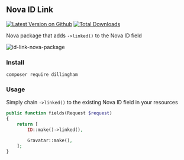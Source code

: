 ## Nova ID Link

[![Latest Version on Github](https://img.shields.io/github/release/dillingham/nova-id-link.svg?style=flat-square)](https://packagist.org/packages/dillingham/nova-id-link)
[![Total Downloads](https://img.shields.io/packagist/dt/dillingham/nova-id-link.svg?style=flat-square)](https://packagist.org/packages/dillingham/nova-id-link)

Nova package that adds `->linked()` to the Nova ID field

![id-link-nova-package](https://user-images.githubusercontent.com/29180903/52097836-96667880-259a-11e9-87d3-44ff0519e7c3.png)

### Install
```
composer require dillingham
```
### Usage

Simply chain `->linked()` to the existing Nova ID field in your resources

```php
public function fields(Request $request)
{
    return [
        ID::make()->linked(),

        Gravatar::make(),
    ];
}
```
